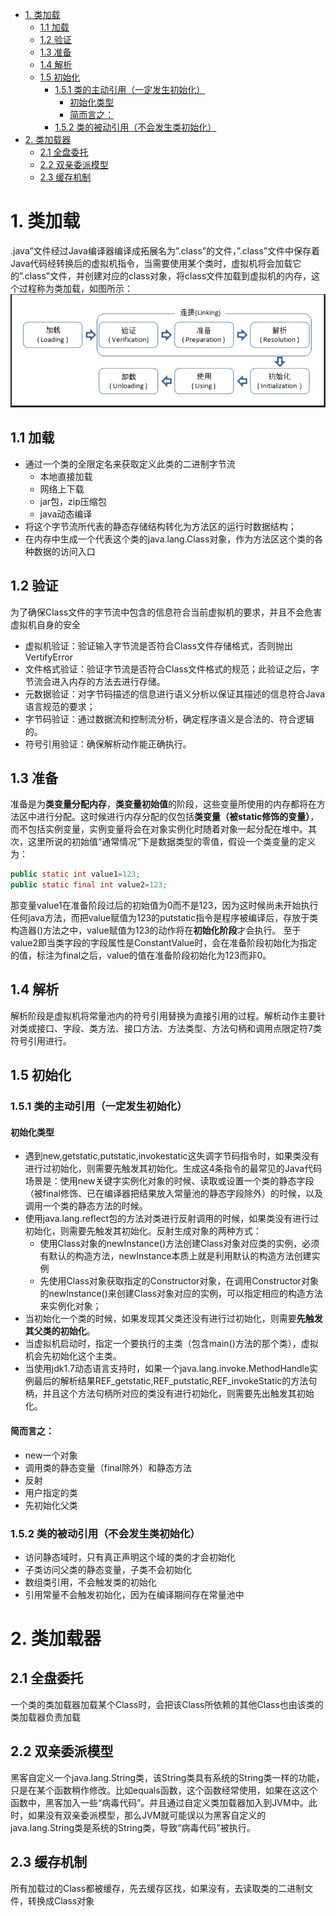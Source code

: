 
<!-- @import "[TOC]" {cmd="toc" depthFrom=1 depthTo=6 orderedList=false} -->
<!-- code_chunk_output -->

* [1. 类加载](#1-类加载)
	* [1.1 加载](#11-加载)
	* [1.2 验证](#12-验证)
	* [1.3 准备](#13-准备)
	* [1.4 解析](#14-解析)
	* [1.5 初始化](#15-初始化)
		* [1.5.1 类的主动引用（一定发生初始化）](#151-类的主动引用一定发生初始化)
			* [初始化类型](#初始化类型)
			* [简而言之：](#简而言之)
		* [1.5.2 类的被动引用（不会发生类初始化）](#152-类的被动引用不会发生类初始化)
* [2. 类加载器](#2-类加载器)
	* [2.1 全盘委托](#21-全盘委托)
	* [2.2 双亲委派模型](#22-双亲委派模型)
	* [2.3 缓存机制](#23-缓存机制)

<!-- /code_chunk_output -->

# 1. 类加载
.java”文件经过Java编译器编译成拓展名为”.class”的文件，”.class”文件中保存着Java代码经转换后的虚拟机指令，当需要使用某个类时，虚拟机将会加载它的”.class”文件，并创建对应的class对象，将class文件加载到虚拟机的内存，这个过程称为类加载，如图所示：
![类加载](assets/markdown-img-paste-20180913164718703.png)
## 1.1 加载
- 通过一个类的全限定名来获取定义此类的二进制字节流
	- 本地直接加载
	- 网络上下载
	- jar包，zip压缩包
	- java动态编译
- 将这个字节流所代表的静态存储结构转化为方法区的运行时数据结构；
- 在内存中生成一个代表这个类的java.lang.Class对象，作为方法区这个类的各种数据的访问入口
## 1.2 验证
为了确保Class文件的字节流中包含的信息符合当前虚拟机的要求，并且不会危害虚拟机自身的安全
- 虚拟机验证：验证输入字节流是否符合Class文件存储格式，否则抛出VertifyError
- 文件格式验证：验证字节流是否符合Class文件格式的规范；此验证之后，字节流会进入内存的方法去进行存储。
- 元数据验证：对字节码描述的信息进行语义分析以保证其描述的信息符合Java语言规范的要求；
- 字节码验证：通过数据流和控制流分析，确定程序语义是合法的、符合逻辑的。
- 符号引用验证：确保解析动作能正确执行。
## 1.3 准备
准备是为**类变量分配内存**，**类变量初始值**的阶段，这些变量所使用的内存都将在方法区中进行分配。这时候进行内存分配的仅包括**类变量（被static修饰的变量）**，而不包括实例变量，实例变量将会在对象实例化时随着对象一起分配在堆中。其次，这里所说的初始值“通常情况”下是数据类型的零值，假设一个类变量的定义为：
```java
public static int value1=123;  
public static final int value2=123;  
```
那变量value1在准备阶段过后的初始值为0而不是123，因为这时候尚未开始执行任何java方法，而把value赋值为123的putstatic指令是程序被编译后，存放于类构造器()方法之中，value赋值为123的动作将在**初始化阶段**才会执行。
至于value2即当类字段的字段属性是ConstantValue时，会在准备阶段初始化为指定的值，标注为final之后，value的值在准备阶段初始化为123而非0。
## 1.4 解析
解析阶段是虚拟机将常量池内的符号引用替换为直接引用的过程。解析动作主要针对类或接口、字段、类方法、接口方法、方法类型、方法句柄和调用点限定符7类符号引用进行。
## 1.5 初始化
### 1.5.1 类的主动引用（一定发生初始化）
#### 初始化类型
-	遇到new,getstatic,putstatic,invokestatic这失调字节码指令时，如果类没有进行过初始化，则需要先触发其初始化。生成这4条指令的最常见的Java代码场景是：使用new关键字实例化对象的时候、读取或设置一个类的静态字段（被final修饰、已在编译器把结果放入常量池的静态字段除外）的时候，以及调用一个类的静态方法的时候。
- 使用java.lang.reflect包的方法对类进行反射调用的时候，如果类没有进行过初始化，则需要先触发其初始化。反射生成对象的两种方式：
	- 使用Class对象的newInstance()方法创建Class对象对应类的实例，必须有默认的构造方法，newInstance本质上就是利用默认的构造方法创建实例
	- 先使用Class对象获取指定的Constructor对象，在调用Constructor对象的newInstance()来创建Class对象对应的实例，可以指定相应的构造方法来实例化对象；
- 当初始化一个类的时候，如果发现其父类还没有进行过初始化，则需要**先触发其父类的初始化**。
- 当虚拟机启动时，指定一个要执行的主类（包含main()方法的那个类），虚拟机会先初始化这个主类。
- 当使用jdk1.7动态语言支持时，如果一个java.lang.invoke.MethodHandle实例最后的解析结果REF_getstatic,REF_putstatic,REF_invokeStatic的方法句柄，并且这个方法句柄所对应的类没有进行初始化，则需要先出触发其初始化。
#### 简而言之：
- new一个对象
- 调用类的静态变量（final除外）和静态方法
- 反射
- 用户指定的类
- 先初始化父类
### 1.5.2 类的被动引用（不会发生类初始化）
- 访问静态域时，只有真正声明这个域的类的才会初始化
- 子类访问父类的静态变量，子类不会初始化
- 数组类引用，不会触发类的初始化
- 引用常量不会触发初始化，因为在编译期间存在常量池中
# 2. 类加载器
## 2.1 全盘委托
一个类的类加载器加载某个Class时，会把该Class所依赖的其他Class也由该类的类加载器负责加载
## 2.2 双亲委派模型
黑客自定义一个java.lang.String类，该String类具有系统的String类一样的功能，只是在某个函数稍作修改。比如equals函数，这个函数经常使用，如果在这这个函数中，黑客加入一些“病毒代码”。并且通过自定义类加载器加入到JVM中。此时，如果没有双亲委派模型，那么JVM就可能误以为黑客自定义的java.lang.String类是系统的String类，导致“病毒代码”被执行。
## 2.3 缓存机制
所有加载过的Class都被缓存，先去缓存区找，如果没有，去读取类的二进制文件，转换成Class对象

